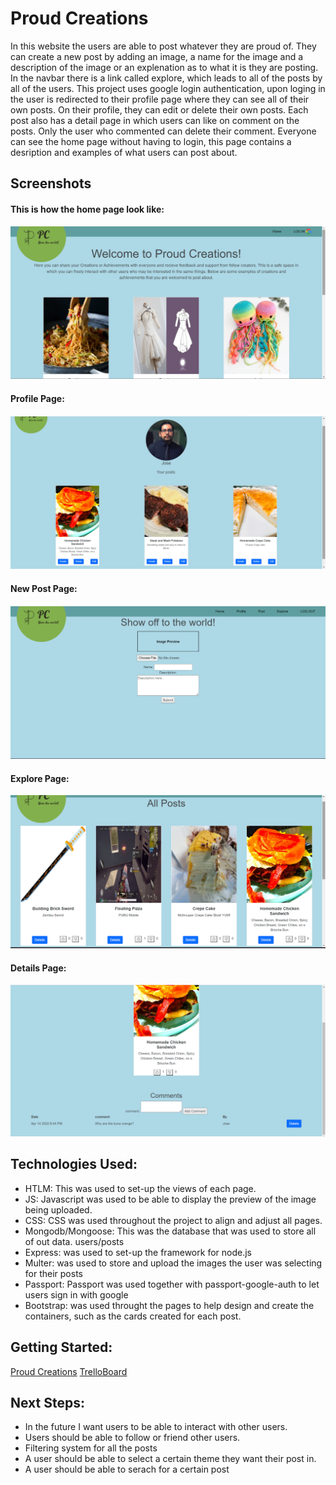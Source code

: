 # Proud Creations
In this website the users are able to post whatever they are proud of. They can create a new post by adding an image, a name for the image and a description of the image or an explenation as to what it is they are posting. In the navbar there is a link called explore, which leads to all of the posts by all of the users. This project uses google login authentication, upon loging in the user is redirected to their profile page where they can see all of their own posts. On their profile, they can edit or delete their own posts. Each post also has a detail page in which users can like on comment on the posts. Only the user who commented can delete their comment. Everyone can see the home page without having to login, this page contains a desription and examples of what users can post about.

## Screenshots
#### This is how the home page look like:
![Home Page](/public/images/home.png)
#### Profile Page:
![Profile Page](/public/images/profile.png)
#### New Post Page:
![Home Page](/public/images/new-post.png)
#### Explore Page:
![Home Page](/public/images/all-posts.png)
#### Details Page:
![Home Page](/public/images/comment.png)

## Technologies Used:
* HTLM: This was used to set-up the views of each page.
* JS:  Javascript was used to be able to display the preview of the image being uploaded.
* CSS: CSS was used throughout the project to align and adjust all pages.
* Mongodb/Mongoose: This was the database that was used to store all of out data. users/posts
* Express: was used to set-up the framework for node.js
* Multer: was used to store and upload the images the user was selecting for their posts
* Passport: Passport was used together with passport-google-auth to let users sign in with google
* Bootstrap: was used throught the pages to help design and create the containers, such as the cards created for each post.

## Getting Started:
[Proud Creations](https://proud-creations.herokuapp.com/)
[TrelloBoard](https://trello.com/b/aSNI4uhi/project-2)

## Next Steps:
* In the future I want users to be able to interact with other users.
* Users should be able to follow or friend other users.
* Filtering system for all the posts
* A user should be able to select a certain theme they want their post in.
* A user should be able to serach for a certain post
